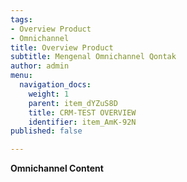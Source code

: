 ```yaml
---
tags:
- Overview Product
- Omnichannel
title: Overview Product
subtitle: Mengenal Omnichannel Qontak
author: admin
menu:
  navigation_docs:
    weight: 1
    parent: item_dYZuS8D
    title: CRM-TEST OVERVIEW
    identifier: item_AmK-92N
published: false

---
```

**Omnichannel Content**